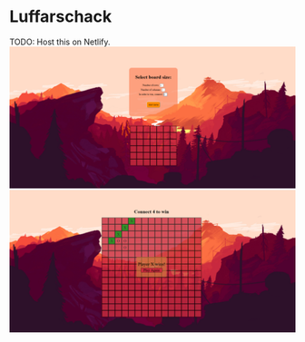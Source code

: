 # Luffarschack
TODO: Host this on Netlify.
<img src="./background/preview1.png"/>
<img src="./background/preview2.png"/>
